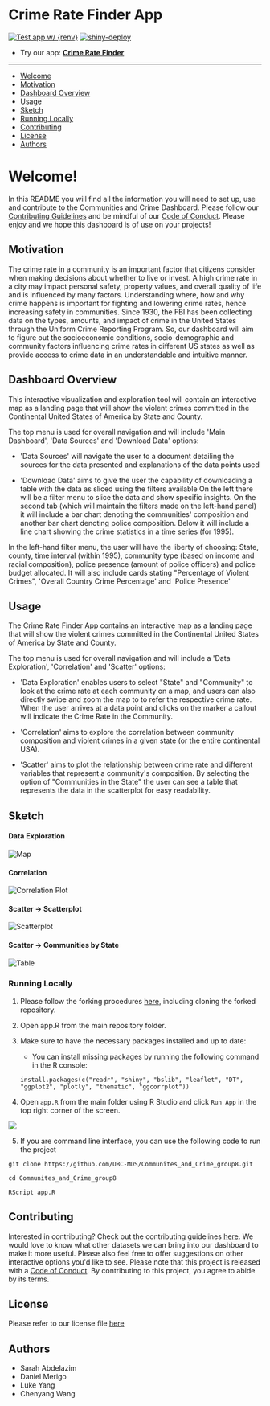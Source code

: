 # Crime Rate Finder App
<!-- badges: start -->
[![Test app w/ {renv}](https://github.com/UBC-MDS/Communites_and_Crime_group8/actions/workflows/testing.yml/badge.svg?branch=main)](https://github.com/UBC-MDS/Communites_and_Crime_group8/actions/workflows/testing.yml)
[![shiny-deploy](https://github.com/UBC-MDS/Communites_and_Crime_group8/actions/workflows/deploy-app.yaml/badge.svg)](https://github.com/UBC-MDS/Communites_and_Crime_group8/actions/workflows/deploy-app.yaml)
<!-- badges: end -->


- Try our app: **[Crime Rate Finder](https://missarah.shinyapps.io/Communities_and_Crime_group8/?_ga=2.100902213.516107401.1679164784-1951238691.1676488005)** 

---

- [Welcome](#Welcome!)
- [Motivation](#Motivation)
- [Dashboard Overview](#Dashboard-Overview)
- [Usage](#Usage)
- [Sketch](#Sketch)
- [Running Locally](#Running-Locally)
- [Contributing](#Contributing)
- [License](#License)
- [Authors](#Authors)


<!-- #region -->
# Welcome!
In this README you will find all the information you will need to set up, use and contribute to the Communities and Crime Dashboard. Please follow our [Contributing Guidelines](https://github.com/UBC-MDS/Communites_and_Crime_group8/blob/main/CONTRIBUTING) and be mindful of our [Code of Conduct](https://github.com/UBC-MDS/Communites_and_Crime_group8/blob/main/CODE_OF_CONDUCT). Please enjoy and we hope this dashboard is of use on your projects!


## Motivation

The crime rate in a community is an important factor that citizens consider when making decisions about whether to live or invest. A high crime rate in a city may impact personal safety, property values, and overall quality of life and is influenced by many factors. Understanding where, how and why crime happens is important for fighting and lowering crime rates, hence increasing safety in communities. Since 1930, the FBI has been collecting data on the types, amounts, and impact of crime in the United States through the Uniform Crime Reporting Program. So, our dashboard will aim to figure out the socioeconomic conditions, socio-demographic and community factors influencing crime rates in different US states as well as provide access to crime data in an understandable and intuitive manner.

## Dashboard Overview

This interactive visualization and exploration tool will contain an interactive map as a landing page that will show the violent crimes committed in the Continental United States of America by State and County.

The top menu is used for overall navigation and will include 'Main Dashboard', 'Data Sources' and 'Download Data' options:

-   'Data Sources' will navigate the user to a document detailing the sources for the data presented and explanations of the data points used

-   'Download Data' aims to give the user the capability of downloading a table with the data as sliced using the filters available On the left there will be a filter menu to slice the data and show specific insights. On the second tab (which will maintain the filters made on the left-hand panel) it will include a bar chart denoting the communities' composition and another bar chart denoting police composition. Below it will include a line chart showing the crime statistics in a time series (for 1995).

In the left-hand filter menu, the user will have the liberty of choosing: State, county, time interval (within 1995), community type (based on income and racial composition), police presence (amount of police officers) and police budget allocated. It will also include cards stating "Percentage of Violent Crimes", 'Overall Country Crime Percentage' and 'Police Presence'

## Usage

The Crime Rate Finder App contains an interactive map as a landing page that will show the violent crimes committed in the Continental United States of America by State and County.

The top menu is used for overall navigation and will include a 'Data Exploration', 'Correlation' and 'Scatter' options:

-   'Data Exploration' enables users to select "State" and "Community" to look at the crime rate at each community on a map, and users can also directly swipe and zoom the map to to refer the respective crime rate. When the user arrives at a data point and clicks on the marker a callout will indicate the Crime Rate in the Community.

-   'Correlation' aims to explore the correlation between community composition and violent crimes in a given state (or the entire continental USA).

-   'Scatter' aims to plot the relationship between crime rate and different variables that represent a community's composition. By selecting the option of "Communities in the State" the user can see a table that represents the data in the scatterplot for easy readability.

## Sketch

#### Data Exploration

![Map](img/Landing_page.png)

#### Correlation

![Correlation Plot](img/Heatmap.png)

#### Scatter -\> Scatterplot

![Scatterplot](img/Scatterplot.png)

#### Scatter -\> Communities by State

![Table](img/Communities_by_state.png)

### Running Locally

1.  Please follow the forking procedures [here](https://docs.github.com/en/get-started/quickstart/contributing-to-projects), including cloning the forked repository.
2.  Open app.R from the main repository folder.
3.  Make sure to have the necessary packages installed and up to date:
    -   You can install missing packages by running the following command in the R console:

    ```
    install.packages(c("readr", "shiny", "bslib", "leaflet", "DT", "ggplot2", "plotly", "thematic", "ggcorrplot"))
    ```
4.  Open `app.R` from the main folder using R Studio and click `Run App` in the top right corner of the screen.

![](img/Run.png)

5. If you are command line interface, you can use the following code to run the project

```
git clone https://github.com/UBC-MDS/Communites_and_Crime_group8.git

cd Communites_and_Crime_group8

RScript app.R
```

## Contributing

Interested in contributing? Check out the contributing guidelines [here](https://github.com/UBC-MDS/Communites_and_Crime_group8/blob/main/CONTRIBUTING). We would love to know what other datasets we can bring into our dashboard to make it more useful. Please also feel free to offer suggestions on other interactive options you'd like to see. Please note that this project is released with a [Code of Conduct](https://github.com/UBC-MDS/Communites_and_Crime_group8/blob/main/CODE_OF_CONDUCT). By contributing to this project, you agree to abide by its terms.

## License

Please refer to our license file [here](https://github.com/UBC-MDS/Communites_and_Crime_group8/blob/main/LICENSE)


## Authors

-   Sarah Abdelazim
-   Daniel Merigo
-   Luke Yang
-   Chenyang Wang
<!-- #endregion -->
